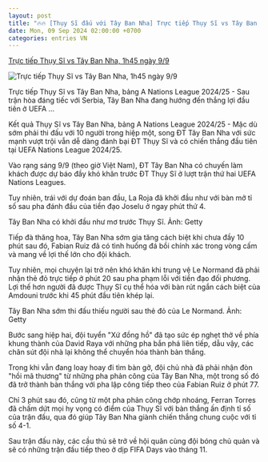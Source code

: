 ```yaml
---
layout: post
title: "🔥🔥 [Thụy Sĩ đấu với Tây Ban Nha] Trực tiếp Thụy Sĩ vs Tây Ban Nha, 1h45 ngày 9/9"
date: Mon, 09 Sep 2024 02:00:00 +0700
categories: entries VN
---
```

[Trực tiếp Thụy Sĩ vs Tây Ban Nha, 1h45 ngày 9/9](https://thethao247.vn/395-truc-tiep-thuy-si-vs-tay-ban-nha-1h45-ngay-9-9-d341248.html)

![Trực tiếp Thụy Sĩ vs Tây Ban Nha, 1h45 ngày 9/9](https://cdn-img.thethao247.vn/storage/files/tranvutung/social-thumb/2024/09/09/66de25aa58f31.jpg)

Trực tiếp Thụy Sĩ vs Tây Ban Nha, bảng A Nations League 2024/25 - Sau trận hòa đáng tiếc với Serbia, Tây Ban Nha đang hướng đến thắng lợi đầu tiên ở UEFA ...

Kết quả Thụy Sĩ vs Tây Ban Nha, bảng A Nations League 2024/25 - Mặc dù sớm phải thi đấu với 10 người trong hiệp một, song ĐT Tây Ban Nha với sức mạnh vượt trội vẫn dễ dàng đánh bại ĐT Thụy Sĩ và có chiến thắng đầu tiên tại UEFA Nations League 2024/25.

Vào rạng sáng 9/9 (theo giờ Việt Nam), ĐT Tây Ban Nha có chuyến làm khách được dự báo đầy khó khăn trước ĐT Thụy Sĩ ở lượt trận thứ hai UEFA Nations Leagues.

Tuy nhiên, trái với dự đoán ban đầu, La Roja đã khởi đầu như với bàn mở tỉ số sau pha đánh đầu của tiền đạo Joselu ở ngay phút thứ 4.

Tây Ban Nha có khởi đầu như mơ trước Thụy Sĩ. Ảnh: Getty

Tiếp đà thăng hoa, Tây Ban Nha sớm gia tăng cách biệt khi chưa đầy 10 phút sau đó, Fabian Ruiz đã có tình huống đá bồi chính xác trong vòng cấm và mang về lợi thế lớn cho đội khách.

Tuy nhiên, mọi chuyện lại trở nên khó khăn khi trung vệ Le Normand đã phải nhận thẻ đỏ trực tiếp ở phút 20 sau pha phạm lỗi với tiền đạo đối phương. Lợi thế hơn người đã được Thụy Sĩ cụ thể hóa với bàn rút ngắn cách biệt của Amdouni trước khi 45 phút đầu tiên khép lại.

Tây Ban Nha sớm thi đấu thiếu người sau thẻ đỏ của Le Normand. Ảnh: Getty

Bước sang hiệp hai, đội tuyển "Xứ đồng hồ" đã tạo sức ép nghẹt thở về phía khung thành của David Raya với những pha bắn phá liên tiếp, dẫu vậy, các chân sút đội nhà lại không thể chuyển hóa thành bàn thắng.

Trong khi vẫn đang loay hoay đi tìm bàn gỡ, đội chủ nhà đã phải nhận đòn "hồi mã thương" từ những pha phản công của Tây Ban Nha, một trong số đó đã trở thành bàn thắng với pha lập công tiếp theo của Fabian Ruiz ở phút 77.

Chỉ 3 phút sau đó, cũng từ một pha phản công chớp nhoáng, Ferran Torres đã chấm dứt mọi hy vọng có điểm của Thụy Sĩ với bàn thắng ấn định tỉ số của trận đấu, qua đó giúp Tây Ban Nha giành chiến thắng chung cuộc với tỉ số 4-1.

Sau trận đấu này, các cầu thủ sẽ trở về hội quân cùng đội bóng chủ quản và sẽ có những trận đấu tiếp theo ở dịp FIFA Days vào tháng 11.

